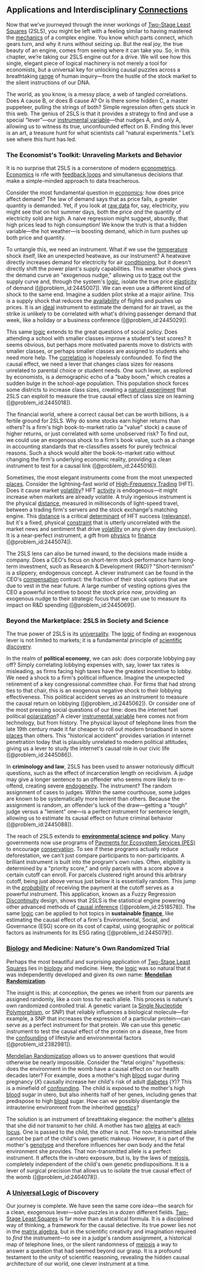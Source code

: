 ## Applications and Interdisciplinary [Connections](@article_id:193345)

Now that we’ve journeyed through the inner workings of [Two-Stage Least Squares](@article_id:139688) (2SLS), you might be left with a feeling similar to having mastered the [mechanics](@article_id:151174) of a complex engine. You know which parts connect, which gears turn, and why it runs without seizing up. But the real joy, the true beauty of an engine, comes from seeing where it can take you. So, in this chapter, we’re taking our 2SLS engine out for a drive. We will see how this single, elegant piece of logical machinery is not merely a tool for economists, but a universal key for unlocking causal puzzles across a breathtaking [range](@article_id:154892) of human inquiry—from the hustle of the stock market to the silent instructions of our DNA.

The world, as you know, is a messy place, a web of tangled correlations. Does A cause B, or does B cause A? Or is there some hidden C, a master puppeteer, pulling the strings of both? Simple regression often gets stuck in this web. The genius of 2SLS is that it provides a strategy to find and use a special “lever”—our [instrumental variable](@article_id:137357)—that nudges A, and *only* A, allowing us to witness its true, unconfounded effect on B. Finding this lever is an art, a treasure hunt for what scientists call “natural experiments.” Let’s see where this hunt has led.

### The Economist's Toolkit: Unraveling Markets and Behavior

It is no surprise that 2SLS is a cornerstone of modern [econometrics](@article_id:140495). [Economics](@article_id:271560) is rife with [feedback loops](@article_id:264790) and simultaneous decisions that make a simple-minded approach to data treacherous.

Consider the most fundamental question in [economics](@article_id:271560): how does price affect demand? The law of demand says that as price falls, a greater quantity is demanded. Yet, if you look at [raw data](@article_id:190588) for, say, electricity, you might see that on hot summer days, both the price *and* the quantity of electricity sold are high. A naive regression might suggest, absurdly, that high prices lead to high consumption! We know the truth is that a hidden variable—the hot weather—is boosting demand, which in turn pushes up both price and quantity.

To untangle this, we need an instrument. What if we use the [temperature](@article_id:145715) shock itself, like an unexpected heatwave, as our instrument? A heatwave directly increases demand for electricity for air [conditioning](@article_id:140671), but it doesn't directly shift the power plant's supply capabilities. This weather shock gives the demand curve an "exogenous nudge," allowing us to [trace](@article_id:148773) out the supply curve and, through the system's [logic](@article_id:266330), isolate the true price [elasticity](@article_id:163247) of demand ([@problem_id:2445007]). We can even use a different kind of shock to the same end. Imagine a sudden pilot strike at a major airline. This is a supply shock that reduces the [availability](@article_id:144115) of flights and pushes up prices. It is an [ideal](@article_id:150388) instrument to estimate the demand for air travel, as the strike is unlikely to be correlated with what's driving passenger demand that week, like a holiday or a business conference ([@problem_id:2445029]).

This same [logic](@article_id:266330) extends to the great questions of social policy. Does attending a school with smaller classes improve a student's test scores? It seems obvious, but perhaps more motivated parents move to districts with smaller classes, or perhaps smaller classes are assigned to students who need more help. The [correlation](@article_id:265479) is hopelessly confounded. To find the causal effect, we need a lever that changes class sizes for reasons unrelated to parental choice or student needs. One such lever, as explored by economists, is a demographic echo of a "baby boom," which creates a sudden bulge in the school-age population. This population shock forces some districts to increase class sizes, creating a [natural experiment](@article_id:142605) that 2SLS can exploit to measure the true causal effect of class size on learning ([@problem_id:2445018]).

The financial world, where a correct causal bet can be worth billions, is a fertile ground for 2SLS. Why do some stocks earn higher returns than others? Is a firm's high book-to-market ratio (a "value" stock) a cause of higher returns, or just correlated with some unobserved risk? To find out, we could use an exogenous shock to a firm's book value, such as a change in accounting standards that re-classifies assets for purely technical reasons. Such a shock would alter the book-to-market ratio without changing the firm's underlying economic reality, providing a clean instrument to test for a causal link ([@problem_id:2445016]).

Sometimes, the most elegant instruments come from the most unexpected [places](@article_id:187379). Consider the lightning-fast world of [High-Frequency Trading](@article_id:136519) (HFT). Does it cause market [volatility](@article_id:266358)? HFT [activity](@article_id:149888) is endogenous—it might increase when markets are already volatile. A truly ingenious instrument is the physical [distance](@article_id:168164), measured in milliseconds of light-speed travel, between a trading firm's servers and the stock exchange's matching engine. This [distance](@article_id:168164) is a critical [determinant](@article_id:142484) of HFT success ([relevance](@article_id:260541)), but it's a fixed, physical [constraint](@article_id:203363) that is utterly uncorrelated with the market news and sentiment that drive [volatility](@article_id:266358) on any given day (exclusion). It is a near-perfect instrument, a gift from [physics](@article_id:144980) to [finance](@article_id:144433) ([@problem_id:2445074]).

The 2SLS lens can also be turned inward, to the decisions made inside a company. Does a CEO's focus on short-term stock performance harm long-term investment, such as Research & Development (R&D)? "Short-termism" is a slippery, endogenous concept. A clever instrument can be found in the CEO's [compensation](@article_id:193636) contract: the fraction of their stock options that are due to vest in the near future. A large number of vesting options gives the CEO a powerful incentive to boost the stock price *now*, providing an exogenous nudge to their strategic focus that we can use to measure its impact on R&D spending ([@problem_id:2445069]).

### Beyond the Marketplace: 2SLS in Society and Science

The true power of 2SLS is its [universality](@article_id:139254). The [logic](@article_id:266330) of finding an exogenous lever is not limited to markets; it is a fundamental principle of [scientific discovery](@article_id:138067).

In the realm of **political economy**, we can ask: does corporate lobbying pay off? Simply correlating lobbying expenses with, say, lower tax rates is misleading, as firms facing high taxes have the greatest incentive to lobby. We need a shock to a firm's political influence. Imagine the unexpected retirement of a key congressional committee chair. For firms that had strong ties to that chair, this is an exogenous negative shock to their lobbying effectiveness. This political accident serves as an instrument to measure the causal return on lobbying ([@problem_id:2445062]). Or consider one of the most pressing social questions of our time: does the internet fuel political [polarization](@article_id:157624)? A clever [instrumental variable](@article_id:137357) here comes not from technology, but from history. The physical layout of telephone lines from the late 19th century made it far cheaper to roll out modern broadband in some [places](@article_id:187379) than others. This "historical accident" provides variation in internet penetration today that is plausibly unrelated to modern political attitudes, giving us a lever to study the internet's causal role in our civic life ([@problem_id:2445086]).

In **criminology and law**, 2SLS has been used to answer notoriously difficult questions, such as the effect of incarceration length on recidivism. A judge may give a longer sentence to an offender who seems more likely to re-offend, creating severe [endogeneity](@article_id:141631). The instrument? The random assignment of cases to judges. Within the same courthouse, some judges are known to be systematically more lenient than others. Because the assignment is random, an offender's luck of the draw—getting a "tough" judge versus a "lenient" one—is a perfect instrument for sentence length, allowing us to estimate its causal effect on future criminal behavior ([@problem_id:2445088]).

The reach of 2SLS extends to **[environmental science](@article_id:187504) and policy**. Many governments now use programs of [Payments for Ecosystem Services (PES)](@article_id:191678) to encourage [conservation](@article_id:195507). To see if these programs actually reduce deforestation, we can't just compare participants to non-participants. A brilliant instrument is built into the program's own rules. Often, eligibility is determined by a "priority score," and only parcels with a score above a certain cutoff can enroll. For parcels clustered right around this arbitrary cutoff, being just above versus just below it is essentially random. This jump in the *[probability](@article_id:263106)* of receiving the payment at the cutoff serves as a powerful instrument. This application, known as a Fuzzy Regression [Discontinuity](@article_id:143614) design, shows that 2SLS is the statistical engine powering other advanced methods of [causal inference](@article_id:145575) ([@problem_id:2518578]). The same [logic](@article_id:266330) can be applied to hot topics in **sustainable [finance](@article_id:144433)**, like estimating the causal effect of a firm's Environmental, Social, and Governance (ESG) score on its cost of capital, using geographic or political factors as instruments for its ESG rating ([@problem_id:2445079]).

### [Biology](@article_id:276078) and Medicine: Nature's Own Randomized Trial

Perhaps the most beautiful and surprising application of [Two-Stage Least Squares](@article_id:139688) lies in [biology](@article_id:276078) and medicine. Here, the [logic](@article_id:266330) was so natural that it was independently developed and given its own name: **[Mendelian Randomization](@article_id:146689)**.

The insight is this: at conception, the genes we inherit from our parents are assigned randomly, like a coin toss for each allele. This process is nature's own randomized controlled trial. A genetic variant (a [Single Nucleotide Polymorphism](@article_id:147622), or SNP) that reliably influences a biological molecule—for example, a SNP that increases the expression of a particular protein—can serve as a perfect instrument for that protein. We can use this genetic instrument to test the causal effect of the protein on a disease, free from the [confounding](@article_id:260132) of lifestyle and environmental factors ([@problem_id:2382981]).

[Mendelian Randomization](@article_id:146689) allows us to answer questions that would otherwise be nearly impossible. Consider the "fetal origins" hypothesis: does the environment in the womb have a causal effect on our health decades later? For example, does a mother's high [blood](@article_id:267484) sugar during pregnancy ($X$) causally increase her child's risk of adult [diabetes](@article_id:152548) ($Y$)? This is a minefield of [confounding](@article_id:260132). The child is exposed to the mother's high [blood](@article_id:267484) sugar in utero, but also inherits half of her genes, including genes that predispose to high [blood](@article_id:267484) sugar. How can we possibly disentangle the intrauterine environment from the inherited [genetics](@article_id:144677)?

The solution is an instrument of breathtaking elegance: the mother's [alleles](@article_id:141494) that she did *not* transmit to her child. A mother has two [alleles](@article_id:141494) at each [locus](@article_id:173236). One is passed to the child, the other is not. The non-transmitted allele cannot be part of the child's own genetic makeup. However, it *is* part of the mother's [genotype](@article_id:147271) and therefore influences her own body and the fetal environment she provides. That non-transmitted allele is a perfect instrument. It affects the in-utero exposure, but is, by the laws of [meiosis](@article_id:139787), completely independent of the child's own genetic predispositions. It is a lever of surgical precision that allows us to isolate the true causal effect of the womb ([@problem_id:2404078]).

### A [Universal Logic](@article_id:174787) of Discovery

Our journey is complete. We have seen the same core idea—the search for a clean, exogenous lever—solve puzzles in a dozen different fields. [Two-Stage Least Squares](@article_id:139688) is far more than a statistical formula. It is a disciplined way of thinking, a framework for the causal detective. Its true power lies not in the [matrix algebra](@article_id:153330), but in the scientific creativity and imagination required to *find* the instrument—to see in a judge's random assignment, a historical map of telephone lines, or the silent randomness of [meiosis](@article_id:139787) a way to answer a question that had seemed beyond our grasp. It is a profound testament to the unity of scientific reasoning, revealing the hidden causal architecture of our world, one clever instrument at a time.